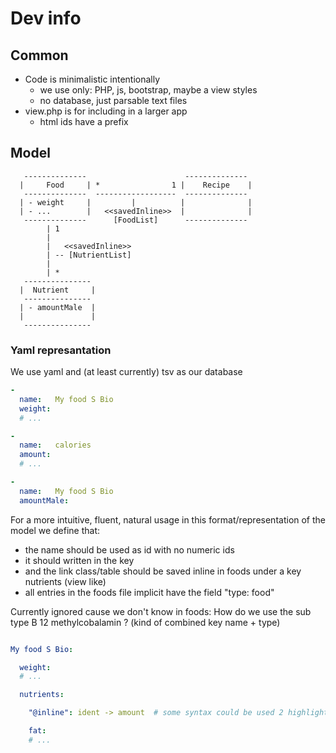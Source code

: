 # Dev info

Common
----------------------------------------------------------

- Code is minimalistic intentionally
  - we use only: PHP, js, bootstrap, maybe a view styles
  - no database, just parsable text files
- view.php is for including in a larger app
  - html ids have a prefix

Model
----------------------------------------------------------

```
   --------------                      --------------
  |     Food     | *                1 |    Recipe    |
   --------------  ------------------  --------------
  | - weight     |         |          |              |
  | - ...        |   <<savedInline>>  |              |
   --------------      [FoodList]      --------------
        | 1
        |
        |   <<savedInline>>
        | -- [NutrientList]
        |
        | *
   ---------------
  |  Nutrient     |
   ---------------
  | - amountMale  |
  |               |
   ---------------
```



### Yaml represantation

We use yaml and (at least currently) tsv as our database

```yaml
- 
  name:   My food S Bio
  weight: 
  # ...

-
  name:   calories
  amount: 
  # ...

- 
  name:   My food S Bio
  amountMale:
```

For a more intuitive, fluent, natural usage in this format/representation of the model we define that:

- the name should be used as id with no numeric ids
- it should written in the key
- and the link class/table should be saved inline in foods under a key nutrients (view like)
- all entries in the foods file implicit have the field "type: food"

Currently ignored cause we don't know in foods: How do we use the sub type B 12 methylcobalamin ? (kind of combined key name + type)


```yaml

My food S Bio:

  weight: 
  # ...

  nutrients:

    "@inline": ident -> amount  # some syntax could be used 2 highlight that the link class is saved inline

    fat:
    # ...
```
